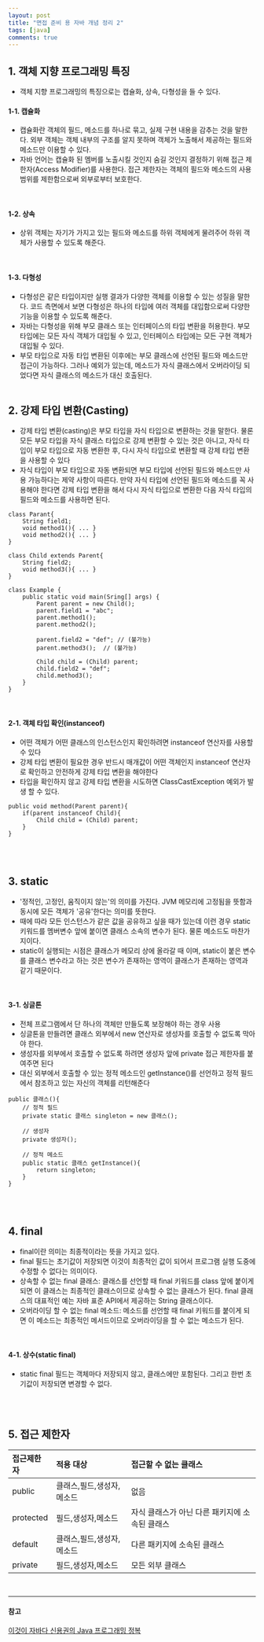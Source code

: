 ```yaml
---
layout: post
title: "면접 준비 용 자바 개념 정리 2"
tags: [java]
comments: true
---
```


## 1. 객체 지향 프로그래밍 특징
- 객체 지향 프로그래밍의 특징으로는 캡슐화, 상속, 다형성을 들 수 있다.

#### 1-1. 캡슐화
- 캡슐화란 객체의 필드, 메소드를 하나로 묶고, 실제 구현 내용을 감추는 것을 말한다. 외부 객체는 객체 내부의 구조를 알지 못하며 객체가 노출해서 제공하는 필드와 메소드만 이용할 수 있다.
- 자바 언어는 캡슐화 된 멤버를 노출시킬 것인지 숨길 것인지 결정하기 위해 접근 제한자(Access Modifier)를 사용한다. 접근 제한자는 객체의 필드와 메소드의 사용 범위를 제한함으로써 외부로부터 보호한다.
<br>

#### 1-2. 상속
- 상위 객체는 자기가 가지고 있는 필드와 메소드를 하위 객체에게 물려주어 하위 객체가 사용할 수 있도록 해준다.
<br>

#### 1-3. 다형성
- 다형성은 같은 타입이지만 실행 결과가 다양한 객체를 이용할 수 있는 성질을 말한다. 코드 측면에서 보면 다형성은 하나의 타입에 여러 객체를 대입함으로써 다양한 기능을 이용할 수 있도록 해준다.
- 자바는 다형성을 위해 부모 클래스 또는 인터페이스의 타입 변환을 허용한다. 부모 타입에는 모든 자식 객체가 대입될 수 있고, 인터페이스 타입에는 모든 구현 객체가 대입될 수 있다.
- 부모 타입으로 자동 타입 변환된 이후에는 부모 클래스에 선언된 필드와 메소드만 접근이 가능하다. 그러나 예외가 있는데, 메소드가 자식 클래스에서 오버라이딩 되었다면 자식 클래스의 메소드가 대신 호출된다.
<br><br>

## 2. 강제 타입 변환(Casting)
- 강제 타입 변환(casting)은 부모 타입을 자식 타입으로 변환하는 것을 말한다. 물론 모든 부모 타입을 자식 클래스 타입으로 강제 변환할 수 있는 것은 아니고, 자식 타입이 부모 타입으로 자동 변환한 후, 다시 자식 타입으로 변환할 때 강제 타입 변환을 사용할 수 있다
- 자식 타입이 부모 타입으로 자동 변환되면 부모 타입에 선언된 필드와 메소드만 사용 가능하다는 제약 사항이 따른다. 만약 자식 타입에 선언된 필드와 메소드를 꼭 사용해야 한다면 강제 타입 변환을 해서 다시 자식 타입으로 변환한 다음 자식 타입의 필드와 메소드를 사용하면 된다.  

```
class Parant{
    String field1;
    void method1(){ ... }
    void method2(){ ... }
}

class Child extends Parent{
    String field2;
    void method3(){ ... }
}

class Example {
    public static void main(Sring[] args) {
        Parent parent = new Child();
        parent.field1 = "abc";
        parent.method1();
        parent.method2();

        parent.field2 = "def"; // (불가능)
        parent.method3();  // (불가능)

        Child child = (Child) parent;
        child.field2 = "def";
        child.method3();
    }
}

```

<br>

#### 2-1. 객체 타입 확인(instanceof)
- 어떤 객체가 어떤 클래스의 인스턴스인지 확인하려면 instanceof 연산자를 사용할 수 있다
- 강제 타입 변환이 필요한 경우 반드시 매개값이 어떤 객체인지 instanceof 연산자로 확인하고 안전하게 강제 타입 변환을 해야한다  
- 타입을 확인하지 않고 강제 타입 변환을 시도하면 ClassCastException 예외가 발생 할 수 있다.

```
public void method(Parent parent){
    if(parent instanceof Child){
        Child child = (Child) parent;
    }
}
```

<br><br>

## 3. static
- '정적인, 고정인, 움직이지 않는'의 의미를 가진다. JVM 메모리에 고정됨을 뜻함과 동시에 모든 객체가 '공유'한다는 의미를 뜻한다. 
- 때에 따라 모든 인스턴스가 같은 값을 공유하고 싶을 때가 있는데 이런 경우 static 키워드를 멤버변수 앞에 붙이면 클래스 소속의 변수가 된다. 물론 메소드도 마찬가지이다.
- static이 실행되는 시점은 클래스가 메모리 상에 올라갈 때 이며, static이 붙은 변수를 클래스 변수라고 하는 것은 변수가 존재하는 영역이 클래스가 존재하는 영역과 같기 때문이다.

<br>

#### 3-1. 싱글톤
- 전체 프로그램에서 단 하나의 객체만 만들도록 보장해야 하는 경우 사용
- 싱글톤을 만들려면 클래스 외부에서 new 연산자로 생성자를 호출할 수 없도록 막아야 한다.
- 생성자를 외부에서 호출할 수 없도록 하려면 생성자 앞에 private 접근 제한자를 붙여주면 된다
- 대신 외부에서 호출할 수 있는 정적 메소드인 getInstance()를 선언하고 정적 필드에서 참조하고 있는 자신의 객체를 리턴해준다  

```
public 클래스(){
    // 정적 필드
    private static 클래스 singleton = new 클래스();

    // 생성자
    private 생성자();

    // 정적 메소드
    public static 클래스 getInstance(){
        return singleton;
    }
}
```

<br><br>

## 4. final
- final이란 의미는 최종적이라는 뜻을 가지고 있다.
- final 필드는 초기값이 저장되면 이것이 최종적인 값이 되어서 프로그램 실행 도중에 수정할 수 없다는 의미이다.
- 상속할 수 없는 final 클래스: 클래스를 선언할 때 final 키워드를 class 앞에 붙이게 되면 이 클래스는 최종적인 클래스이므로 상속할 수 없는 클래스가 된다. final 클래스의 대표적인 예는 자바 표준 API에서 제공하는 String 클래스이다.
- 오버라이딩 할 수 없는 final 메소드: 메소드를 선언할 때 final 키워드를 붙이게 되면 이 메소드는 최종적인 메서드이므로 오버라이딩을 할 수 없는 메소드가 된다. 
<br>

#### 4-1. 상수(static final)
- static final 필드는 객체마다 저장되지 않고, 클래스에만 포함된다. 그리고 한번 초기값이 저장되면 변경할 수 없다.

<br><br>

## 5. 접근 제한자  

| 접근제한자 | 적용 대상 | 접근할 수 없는 클래스 |
|:-----|:----|:----|
| public | 클래스,필드,생성자,메소드 | 없음 |
| protected | 필드,생성자,메소드 | 자식 클래스가 아닌 다른 패키지에 소속된 클래스 |
| default | 클래스,필드,생성자,메소드 | 다른 패키지에 소속된 클래스 |
| private | 필드,생성자,메소드 | 모든 외부 클래스 |

<br>


---
#### 참고
[이것이 자바다 신용권의 Java 프로그래밍 정복]() <br>
